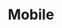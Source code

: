---
layout: redirect.njk
tags: page
key: mobile_de
title: Mobile
alternativetitle: Design System Mobile
redirect: /de/design-system/mobile/overview/
parent: design-system_de
order: 3
---